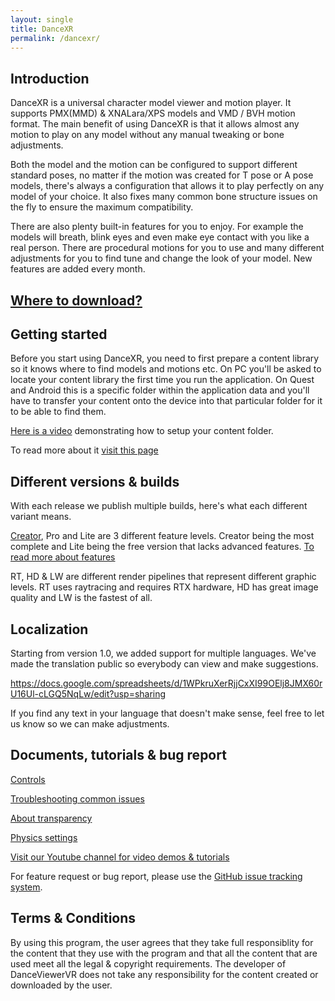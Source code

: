 ```yaml
---
layout: single
title: DanceXR
permalink: /dancexr/
---
```


## Introduction

DanceXR is a universal character model viewer and motion player. It supports PMX(MMD) & XNALara/XPS models and VMD / BVH motion format. The main benefit of using DanceXR is that it allows almost any motion to play on any model without any manual tweaking or bone adjustments. 

Both the model and the motion can be configured to support different standard poses, no matter if the motion was created for T pose or A pose models, there's always a configuration that allows it to play perfectly on any model of your choice. It also fixes many common bone structure issues on the fly to ensure the maximum compatibility.

There are also plenty built-in features for you to enjoy. For example the models will breath, blink eyes and even make eye contact with you like a real person. There are procedural motions for you to use and many different adjustments for you to find tune and change the look of your model. New features are added every month.  


## [Where to download?](/pages/download)


## Getting started

Before you start using DanceXR, you need to first prepare a content library so it knows where to find models and motions etc. On PC you'll be asked to locate your content library the first time you run the application. On Quest and Android this is a specific folder within the application data and you'll have to transfer your content onto the device into that particular folder for it to be able to find them. 

[Here is a video](https://www.youtube.com/watch?v=kjzxGEd8SqM&list=PLiOnKm2t3bhLV3HcABEs0xjqgrYcmDQcr&index=3) demonstrating how to setup your content folder.

To read more about it [visit this page](pages/blog/preparecontent.md)

## Different versions & builds
With each release we publish multiple builds, here's what each different variant means.

[Creator](pages/creator.md), Pro and Lite are 3 different feature levels. Creator being the most complete and Lite being the free version that lacks advanced features. [To read more about features](pages/features.md)

RT, HD & LW are different render pipelines that represent different graphic levels. RT uses raytracing and requires RTX hardware, HD has great image quality and LW is the fastest of all. 

## Localization
Starting from version 1.0, we added support for multiple languages. We've made the translation public so everybody can view and make suggestions. 

https://docs.google.com/spreadsheets/d/1WPkruXerRjjCxXI99OElj8JMX60rU16Ul-cLGQ5NqLw/edit?usp=sharing

If you find any text in your language that doesn't make sense, feel free to let us know so we can make adjustments.


## Documents, tutorials & bug report
[Controls](pages/blog/controls.md)

[Troubleshooting common issues](pages/troubleshooting.md)

[About transparency](pages/transparency.md)

[Physics settings](pages/physics.md)

[Visit our Youtube channel for video demos & tutorials](https://www.youtube.com/channel/UC4kSPkrWRR_oE2QMOjFYwBg) 

For feature request or bug report, please use the [GitHub issue tracking system](https://github.com/alloystorm/dvvr/issues).


## Terms & Conditions
By using this program, the user agrees that they take full responsiblity for the content that they use with the program and that all the content that are used meet all the legal & copyright requirements. The developer of DanceViewerVR does not take any responsibility for the content created or downloaded by the user.  


